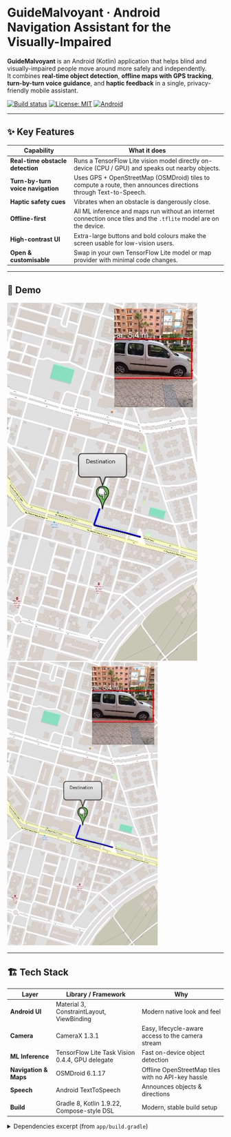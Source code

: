 # GuideMalvoyant · Android Navigation Assistant for the Visually-Impaired

**GuideMalvoyant** is an Android (Kotlin) application that helps blind and visually-impaired people move around more safely and independently.  
It combines **real-time object detection**, **offline maps with GPS tracking**, **turn-by-turn voice guidance**, and **haptic feedback** in a single, privacy-friendly mobile assistant.

[![Build status](https://img.shields.io/badge/Gradle-CI-success?style=flat-square&logo=gradle)](#) 
[![License: MIT](https://img.shields.io/badge/License-MIT-green.svg?style=flat-square)](#license) 
[![Android](https://img.shields.io/badge/Android-24%2B-blue?style=flat-square&logo=android)](#requirements)

---

## ✨ Key Features

| Capability | What it does |
|------------|--------------|
| **Real-time obstacle detection** | Runs a TensorFlow Lite vision model directly on-device (CPU / GPU) and speaks out nearby objects. |
| **Turn-by-turn voice navigation** | Uses GPS + OpenStreetMap (OSMDroid) tiles to compute a route, then announces directions through Text-to-Speech. |
| **Haptic safety cues** | Vibrates when an obstacle is dangerously close. |
| **Offline-first** | All ML inference and maps run without an internet connection once tiles and the `.tflite` model are on the device. |
| **High-contrast UI** | Extra-large buttons and bold colours make the screen usable for low-vision users. |
| **Open & customisable** | Swap in your own TensorFlow Lite model or map provider with minimal code changes. |

---

## 📱 Demo

![Mobile demo screen](images/Mobile.png)
<img src="images/Mobile.png" alt="Mobile demo screen" width="350"/>

---

## 🏗️ Tech Stack

| Layer | Library / Framework | Why |
|-------|---------------------|-----|
| **Android UI** | Material 3, ConstraintLayout, ViewBinding | Modern native look and feel |
| **Camera** | CameraX 1.3.1 | Easy, lifecycle-aware access to the camera stream |
| **ML Inference** | TensorFlow Lite Task Vision 0.4.4, GPU delegate | Fast on-device object detection |
| **Navigation & Maps** | OSMDroid 6.1.17 | Offline OpenStreetMap tiles with no API-key hassle |
| **Speech** | Android TextToSpeech | Announces objects & directions |
| **Build** | Gradle 8, Kotlin 1.9.22, Compose-style DSL | Modern, stable build setup |

<details>
<summary>Dependencies excerpt (from <code>app/build.gradle</code>)</summary>

```gradle
implementation 'org.tensorflow:tensorflow-lite-task-vision:0.4.4'
implementation 'org.tensorflow:tensorflow-lite-gpu:2.14.0'
implementation 'org.osmdroid:osmdroid-android:6.1.17'
def camerax_version = "1.3.1"
implementation "androidx.camera:camera-view:$camerax_version"
...
compileSdk 34
minSdk 24
targetSdk 34
``` :contentReference[oaicite:0]{index=0}
</details>

---

## 📂 Project Structure (high-level)

